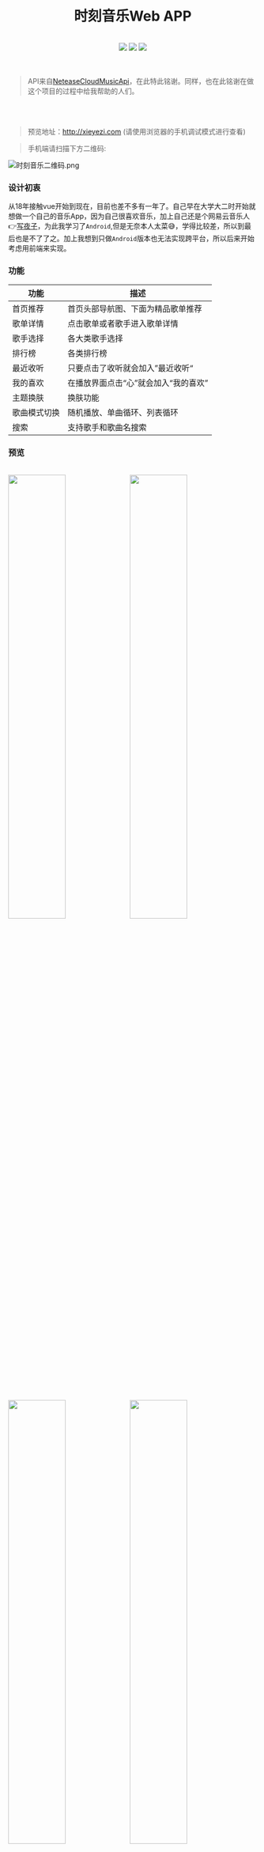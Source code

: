 <h1 align="center">时刻音乐Web APP</h1>

 <br />
 <div align="center">
 <img src="https://img.shields.io/badge/-vue-green"/>
 <img src="https://img.shields.io/badge/npm-v6.10.3-orange"/>
 <img src="https://img.shields.io/badge/build-passing-brightgreen"/>
</div> 
<br />
<br />

 > API来自[NeteaseCloudMusicApi](https://github.com/Binaryify/NeteaseCloudMusicApi)，在此特此铭谢。同样，也在此铭谢在做这个项目的过程中给我帮助的人们。
<br />
<br />


> 预览地址：http://xieyezi.com (请使用浏览器的手机调试模式进行查看)  


> 手机端请扫描下方二维码: 


![时刻音乐二维码.png](https://cdn.xieyezi.com/%E9%9F%B3%E4%B9%90%E4%BA%8C%E7%BB%B4%E7%A0%81.png)
 
 ### 设计初衷
   
   从18年接触vue开始到现在，目前也差不多有一年了。自己早在大学大二时开始就想做一个自己的音乐App，因为自己很喜欢音乐，加上自己还是个网易云音乐人👉[写夜子](https://music.163.com/#/artist?id=12478216)，为此我学习了`Android`,但是无奈本人太菜😅，学得比较差，所以到最后也是不了了之。加上我想到只做`Android`版本也无法实现跨平台，所以后来开始考虑用前端来实现。
### 功能

功能 | 描述
---- | ---
首页推荐 | 首页头部导航图、下面为精品歌单推荐
歌单详情 | 点击歌单或者歌手进入歌单详情
歌手选择 | 各大类歌手选择
排行榜   |	各类排行榜
最近收听 |	只要点击了收听就会加入”最近收听“
我的喜欢 |	在播放界面点击“心”就会加入“我的喜欢”
主题换肤 |	换肤功能
歌曲模式切换     |  随机播放、单曲循环、列表循环
搜索     |	支持歌手和歌曲名搜索



### 预览

 <br />
<div text="center">
 <img width="48%" src="https://i.loli.net/2019/08/26/L27FlTkz8wQSyZh.png"/>
 <img width="48%" src="https://i.loli.net/2019/08/26/aIr1wLHx8FXPc24.png"/>
 <img width="48%" src="https://i.loli.net/2019/08/26/ZXJoTAb3FP76IkQ.png"/>
 <img width="48%" src="https://i.loli.net/2019/08/26/QvVWMgr3CPZ6plU.png"/>
 <img width="48%" src="https://i.loli.net/2019/08/26/9EpIrjS3JTm1X7Q.png"/>
 <img width="48%" src="https://i.loli.net/2019/08/26/3I2iwyRm5eLarFV.png"/>
 <img width="48%" src="https://i.loli.net/2019/08/26/e2cMpFDqyNlaGZV.png"/>
 <img width="48%" src="https://i.loli.net/2019/08/26/aWtRoi5e3F71VCz.png"/>
 <img width="48%" src="https://i.loli.net/2019/08/26/KPzdhc8aqRZ6U2A.png"/>
 <img width="48%" src="https://i.loli.net/2019/08/26/tvK2QbY6jFBgdpn.png"/>
 <img width="48%" src="https://i.loli.net/2019/08/26/bl75R2I8oV1WAuF.png"/>
 <img width="48%" src="https://i.loli.net/2019/08/26/Stq9bUMniLIGaAs.png"/>
 <img width="48%" src="https://i.loli.net/2019/08/26/yBN3rcoA4GSq5Fu.png"/>
 <img width="48%" src="https://i.loli.net/2019/08/26/MdztuheB1LHSDPb.png"/>
 <img width="48%" src="https://i.loli.net/2019/08/26/a6Iw9RKoQgjqxHc.png"/>
 <img width="48%" src="https://i.loli.net/2019/08/26/6XRvDcTba4LKghF.png"/>
 <img width="48%" src="https://i.loli.net/2019/08/26/pXiwL6QNErdbyoh.png"/>
 <img width="48%" src="https://i.loli.net/2019/08/26/3UAKDasZjfVM7yQ.png"/>
</div> 
 <br />


### 构建
  
 这个项目开始于2018年12月，磕磕绊绊得到今年5月才完成。主要构建如下:


 <img src="https://i.loli.net/2019/08/26/r1hvlGK4Db87eZ9.jpg"/>

语言/平台 | 描述
---- | ---
vue | vue.js完成前台功能交互
vue-router | 负责处理路由
vuex | 状态管理
localstorage   |	歌曲缓存和主题信息缓存
webpack |	项目打包
rollup |	模块打包
ES6 |	主要语法
docker     |  利用docker-compose进行部署
阿里云     |	阿里云服务器为linux 



### 配置文件

```js
export const playMode = {
    sequence:0, //顺序播放
    loop:1,  //单曲循环
    random:2  //随机播放
};
export const themeNumber ={
    pink:0,  //桃花粉
    cyan:1,  //绿松青
    violet:2 //丁香紫
};
```

### 利用洗牌函数生成随机播放列表

```js
//洗牌函数,打乱歌曲顺序
export function shuffle(arr) {
    let _arr = arr.slice();
    //保留arr,制作一个副本
    for (let i = 0; i < _arr.length; i++) {
        let j = getRandomInt(0,i);
        let temp = _arr[i];
        _arr[i]=_arr[j];
        _arr[j] = temp;
    }
    return _arr;
}
```

### 防抖

```
export function debounce(func, delay) {
    let timer;
    return function (...args) {
        if (timer) {
            clearTimeout(timer);
        }
        timer = setTimeout(() => {
            func.apply(this, args);
        }, delay)
    }
}
```
### docker部署

本项目通过docker-compose一键部署，前端利用nginx做容器，后端则使用node.js。通过配置nginx.conf，前端请求反向代理到后台。

```docker
version: '3'
services:
  music-web:
    container_name: 'music-web-container'  #容器名称
    image: nginx  #指定镜像
    restart: always
    ports:
      - 80:80
    volumes: 
      - ./nginx.conf:/etc/nginx/nginx.conf  #挂载nginx配置
      - ./dist:/usr/share/nginx/html/    #挂载n项目
    depends_on:
      - music-server
  music-server:
    container_name: 'music-server-container'
    build: ./server  #根据server目录下面的Dockerfile构建镜像
    restart: always
    expose:
      - 3000
```

nginx.conf:


```nginx
#user  nobody;
worker_processes  1;
events {
    worker_connections  1024;
}


http {
    include       mime.types;
    default_type  application/octet-stream;
    sendfile        on;
    #tcp_nopush     on;

    #keepalive_timeout  0;
    keepalive_timeout  65;

    #gzip  on;
	gzip on;
    gzip_min_length  5k;
    gzip_buffers     4 16k;
    #gzip_http_version 1.0;
    gzip_comp_level 3;
    gzip_types text/plain application/javascript application/x-javascript text/css application/xml text/javascript application/x-httpd-php image/jpeg image/gif image/png;
    gzip_vary on;
	
    server {
        listen  80;
		server_name  www.xieyezi.com;
		
		#音乐app项目
		location / {
		 index index.html index.htm;   #添加属性。 
         root /usr/share/nginx/html;   #站点目录
		}
		#音乐app项目设置代理转发
        location /api/ {
          proxy_pass  http://music-server:3000/;
        }

        error_page   500 502 503 504  /50x.html;
        location = /50x.html {
             root   /usr/share/nginx/html;
        }
		
    }

}
```

### 快速开始

 1. clone项目: `git clone https://github.com/xieyezi/myMusic.git`
 2. 安装依赖: `cd myMusic && npm install`
 3. 运行: `npm run serve` 或者 `npm run start`
 4. 进入后台服务目录: `cd server`
 5. 安装依赖: `npm install`
 6. 启动后台服务: `node app.js`

### 提问与交流

  [点击这里](https://github.com/xieyezi/myMusic/issues)

### 开源证书

```
MIT License

Copyright (c) 2018-present xieyezi

Permission is hereby granted, free of charge, to any person obtaining a copy
of this software and associated documentation files (the "Software"), to deal
in the Software without restriction, including without limitation the rights
to use, copy, modify, merge, publish, distribute, sublicense, and/or sell
copies of the Software, and to permit persons to whom the Software is
furnished to do so, subject to the following conditions:

The above copyright notice and this permission notice shall be included in all
copies or substantial portions of the Software.

THE SOFTWARE IS PROVIDED "AS IS", WITHOUT WARRANTY OF ANY KIND, EXPRESS OR
IMPLIED, INCLUDING BUT NOT LIMITED TO THE WARRANTIES OF MERCHANTABILITY,
FITNESS FOR A PARTICULAR PURPOSE AND NONINFRINGEMENT. IN NO EVENT SHALL THE
AUTHORS OR COPYRIGHT HOLDERS BE LIABLE FOR ANY CLAIM, DAMAGES OR OTHER
LIABILITY, WHETHER IN AN ACTION OF CONTRACT, TORT OR OTHERWISE, ARISING FROM,
OUT OF OR IN CONNECTION WITH THE SOFTWARE OR THE USE OR OTHER DEALINGS IN THE
SOFTWARE.
```








   
